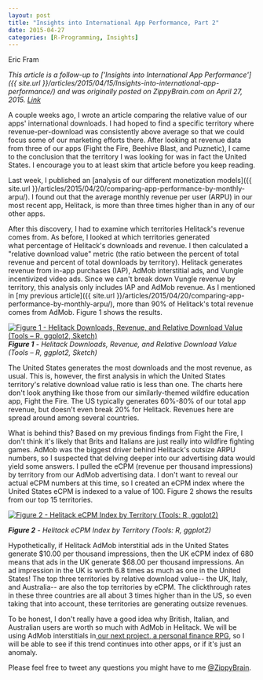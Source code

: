 ```yaml
---
layout: post
title: "Insights into International App Performance, Part 2"
date: 2015-04-27
categories: [R-Programming, Insights]
---
```

Eric Fram  

<em> This article is a follow-up to ['Insights into International App Performance']({{ site.url }}/articles/2015/04/15/Insights-into-international-app-performance/) and was originally posted on ZippyBrain.com on April 27, 2015. [Link](http://zippybrain.com/2015/04/insights-into-international-app-performance-part-2/)</em>

A couple weeks ago, I wrote an article comparing the relative value of our apps' international downloads. I had hoped to find a specific territory where revenue-per-download was consistently above average so that we could focus some of our marketing efforts there. After looking at revenue data from three of our apps (Fight the Fire, Beehive Blast, and Puznetic), I came to the conclusion that the territory I was looking for was in fact the United States. I encourage you to at least skim that article before you keep reading.

Last week, I published an [analysis of our different monetization models]({{ site.url }}/articles/2015/04/20/comparing-app-performance-by-monthly-arpu/). I found out that the average monthly revenue per user (ARPU) in our most recent app, Helitack, is more than three times higher than in any of our other apps.

After this discovery, I had to examine which territories Helitack's revenue comes from. As before, I looked at which territories generated what percentage of Helitack's downloads and revenue. I then calculated a "relative download value" metric (the ratio between the percent of total revenue and percent of total downloads by territory). Helitack generates revenue from in-app purchases (IAP), AdMob interstitial ads, and Vungle incentivized video ads. Since we can't break down Vungle revenue by territory, this analysis only includes IAP and AdMob revenue. As I mentioned in [my previous article]({{ site.url }}/articles/2015/04/20/comparing-app-performance-by-monthly-arpu/), more than 90% of Helitack's total revenue comes from AdMob. Figure 1 shows the results.

<a href="http://zippybrain.com/wp-content/uploads/2015/04/Helitack-Rev_DL.png"><img class="size-full wp-image-1803" src="http://zippybrain.com/wp-content/uploads/2015/04/Helitack-Rev_DL.png" alt="Figure 1 - Helitack Downloads, Revenue, and Relative Download Value (Tools – R, ggplot2, Sketch)"/></a> <em><strong>Figure 1</strong> - Helitack Downloads, Revenue, and Relative Download Value (Tools – R, ggplot2, Sketch)</em>

The United States generates the most downloads and the most revenue, as usual. This is, however, the first analysis in which the United States territory's relative download value ratio is less than one. The charts here don't look anything like those from our similarly-themed wildfire education app, Fight the Fire. The US typically generates 60%-80% of our total app revenue, but doesn't even break 20% for Helitack. Revenues here are spread around among several countries.

What is behind this? Based on my previous findings from Fight the Fire, I don't think it's likely that Brits and Italians are just really into wildfire fighting games. AdMob was the biggest driver behind Helitack's outsize ARPU numbers, so I suspected that delving deeper into our advertising data would yield some answers. I pulled the eCPM (revenue per thousand impressions) by territory from our AdMob advertising data. I don't want to reveal our actual eCPM numbers at this time, so I created an eCPM index where the United States eCPM is indexed to a value of 100. Figure 2 shows the results from our top 15 territories.

<a href="http://zippybrain.com/wp-content/uploads/2015/04/helitack-eCPMIndex.png"><img class="size-full wp-image-1814" src="http://zippybrain.com/wp-content/uploads/2015/04/helitack-eCPMIndex.png" alt="Figure 2 - Helitack eCPM Index by Territory (Tools: R, ggplot2)" /></a> 

<em><strong>Figure 2</strong> - Helitack eCPM Index by Territory (Tools: R, ggplot2)</em>

Hypothetically, if Helitack AdMob interstitial ads in the United States generate $10.00 per thousand impressions, then the UK eCPM index of 680 means that ads in the UK generate $68.00 per thousand impressions. An ad impression in the UK is worth 6.8 times as much as one in the United States! The top three territories by relative download value-- the UK, Italy, and Australia-- are also the top territories by eCPM. The clickthrough rates in these three countries are all about 3 times higher than in the US, so even taking that into account, these territories are generating outsize revenues.

To be honest, I don't really have a good idea why British, Italian, and Australian users are worth so much with AdMob in Helitack. We will be using AdMob interstitials in<a href="http://zippybrain.com/2015/04/personal-finance-education-rpg/"> our next project, a personal finance RPG</a>, so I will be able to see if this trend continues into other apps, or if it's just an anomaly.

Please feel free to tweet any questions you might have to me <a href="https://twitter.com/ZippyBrain">@ZippyBrain</a>.